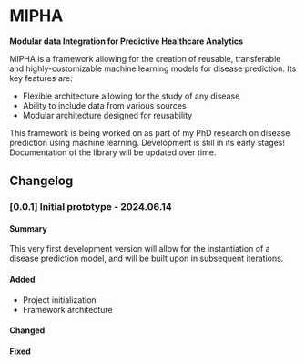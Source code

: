 # MIPHA

**Modular data Integration for Predictive Healthcare Analytics**

MIPHA is a framework allowing for the creation of reusable, transferable and highly-customizable machine learning models
for disease prediction. Its key features are:

- Flexible architecture allowing for the study of any disease
- Ability to include data from various sources
- Modular architecture designed for reusability

This framework is being worked on as part of my PhD research on disease prediction using machine learning.
Development is still in its early stages! Documentation of the library will be updated over time.

## Changelog

### [0.0.1] Initial prototype - 2024.06.14

#### Summary

This very first development version will allow for the instantiation of a disease prediction model, and will be built upon in subsequent iterations.

#### Added

- Project initialization
- Framework architecture

#### Changed

#### Fixed